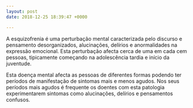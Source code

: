 ```yaml
---
layout: post
date: 2018-12-25 18:39:47 +0000

---
```

A esquizofrenia é uma perturbação mental caracterizada pelo discurso e pensamento desorganizados, alucinações, delírios e anormalidades na expressão emocional. Esta perturbação afecta cerca de uma em cada cem pessoas, tipicamente começando na adolescência tardia e início da juventude.

Esta doença mental afecta as pessoas de diferentes formas podendo ter períodos de manifestação de sintomas mais e menos agudos. Nos seus períodos mais agudos é frequente os doentes com esta patologia experimentarem sintomas como alucinações, delírios e pensamentos confusos.